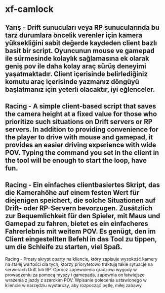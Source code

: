 # xf-camlock
Yarış - Drift sunucuları veya RP sunucularında bu tarz durumlara öncelik verenler için kamera yüksekliğini sabit değerde kaydeden client bazlı basit bir script. Oyuncunun mouse ve gamepad ile sürmesinde kolaylık sağlamasına ek olarak geniş pov ile daha kolay araç sürüş deneyimi yaşatmaktadır. Client içerisinde belirlediğiniz komutu araç içerisinde yazmanız döngüyü başlatmanız için yeterli olacaktır, iyi eğlenceler.
--------------------------------------
Racing - A simple client-based script that saves the camera height at a fixed value for those who prioritize such situations on Drift servers or RP servers. In addition to providing convenience for the player to drive with mouse and gamepad, it provides an easier driving experience with wide POV. Typing the command you set in the client in the tool will be enough to start the loop, have fun.
--------------------------------------
Racing - Ein einfaches clientbasiertes Skript, das die Kamerahöhe auf einem festen Wert für diejenigen speichert, die solche Situationen auf Drift- oder RP-Servern bevorzugen. Zusätzlich zur Bequemlichkeit für den Spieler, mit Maus und Gamepad zu fahren, bietet es ein einfacheres Fahrerlebnis mit weitem POV. Es genügt, den im Client eingestellten Befehl in das Tool zu tippen, um die Schleife zu starten, viel Spaß.
--------------------------------------
Racing - Prosty skrypt oparty na kliencie, który zapisuje wysokość kamery na stałej wartości dla tych, którzy priorytetowo traktują takie sytuacje na serwerach Drift lub RP. Oprócz zapewnienia graczowi wygody w prowadzeniu za pomocą myszy i gamepada, zapewnia on łatwiejsze wrażenia z jazdy z szerokim POV. Wpisanie polecenia ustawionego w kliencie w narzędziu wystarczy, aby rozpocząć pętlę, miłej zabawy.
